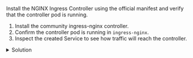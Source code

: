 Install the NGINX Ingress Controller using the official manifest and verify that the controller pod is running.

1. Install the community ingress-nginx controller.
2. Confirm the controller pod is running in `ingress-nginx`.
3. Inspect the created Service to see how traffic will reach the controller.

<details><summary>Solution</summary>
<br>

```bash
# apply the official manifest
kubectl apply -f https://raw.githubusercontent.com/kubernetes/ingress-nginx/main/deploy/static/provider/cloud/deploy.yaml
```{{exec}}

```bash
# wait for the controller pod to be ready
kubectl -n ingress-nginx rollout status deploy/ingress-nginx-controller --timeout=180s
```{{exec}}

```bash
# list controller pods
kubectl -n ingress-nginx get pods -l app.kubernetes.io/component=controller
```{{exec}}

```bash
# inspect the service exposing the controller
kubectl -n ingress-nginx get svc ingress-nginx-controller
```{{exec}}

> Note: In the Killercoda environment the `EXTERNAL-IP` column displays `<pending>` permanently, because there is no external load balancer available. Use the NodePort listed in the service instead when you need to access the controller.

```bash
# change the service type to NodePort so it is reachable
kubectl -n ingress-nginx patch svc ingress-nginx-controller -p '{"spec":{"type":"NodePort","ports":[{"name":"http","port":80,"protocol":"TCP","targetPort":80,"nodePort":30000},{"name":"https","port":443,"protocol":"TCP","targetPort":443,"nodePort":30443}]}}'
```{{exec}}

```bash
# confirm the NodePort that was allocated
kubectl -n ingress-nginx get svc ingress-nginx-controller -o wide
```{{exec}}

```bash
# retrieve the worker node IP and resulting URL
kubectl get nodes -o wide
```{{exec}}

```bash
# curl the controller (replace <node-ip> with the worker IP)
curl -I http://<node-ip>:30000
```{{exec}}

> After the patch, you can reach the ingress controller at `http://<node-ip>:30000` or `https://<node-ip>:30443`.

</details>
